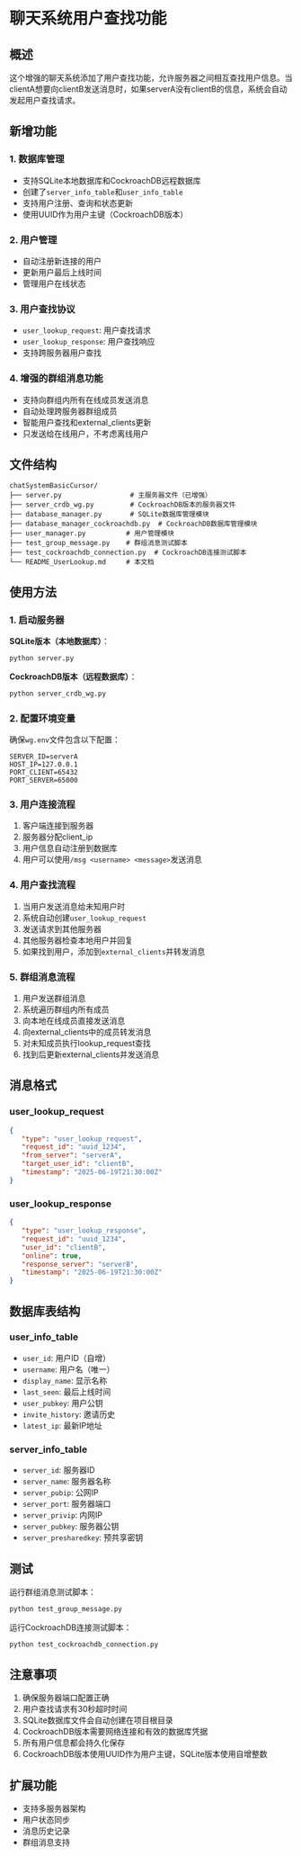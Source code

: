 # 聊天系统用户查找功能

## 概述

这个增强的聊天系统添加了用户查找功能，允许服务器之间相互查找用户信息。当clientA想要向clientB发送消息时，如果serverA没有clientB的信息，系统会自动发起用户查找请求。

## 新增功能

### 1. 数据库管理
- 支持SQLite本地数据库和CockroachDB远程数据库
- 创建了`server_info_table`和`user_info_table`
- 支持用户注册、查询和状态更新
- 使用UUID作为用户主键（CockroachDB版本）

### 2. 用户管理
- 自动注册新连接的用户
- 更新用户最后上线时间
- 管理用户在线状态

### 3. 用户查找协议
- `user_lookup_request`: 用户查找请求
- `user_lookup_response`: 用户查找响应
- 支持跨服务器用户查找

### 4. 增强的群组消息功能
- 支持向群组内所有在线成员发送消息
- 自动处理跨服务器群组成员
- 智能用户查找和external_clients更新
- 只发送给在线用户，不考虑离线用户

## 文件结构

```
chatSystemBasicCursor/
├── server.py                 # 主服务器文件（已增强）
├── server_crdb_wg.py         # CockroachDB版本的服务器文件
├── database_manager.py       # SQLite数据库管理模块
├── database_manager_cockroachdb.py  # CockroachDB数据库管理模块
├── user_manager.py          # 用户管理模块
├── test_group_message.py    # 群组消息测试脚本
├── test_cockroachdb_connection.py  # CockroachDB连接测试脚本
└── README_UserLookup.md     # 本文档
```

## 使用方法

### 1. 启动服务器

**SQLite版本（本地数据库）**：
```bash
python server.py
```

**CockroachDB版本（远程数据库）**：
```bash
python server_crdb_wg.py
```

### 2. 配置环境变量
确保`wg.env`文件包含以下配置：
```
SERVER_ID=serverA
HOST_IP=127.0.0.1
PORT_CLIENT=65432
PORT_SERVER=65000
```

### 3. 用户连接流程
1. 客户端连接到服务器
2. 服务器分配client_ip
3. 用户信息自动注册到数据库
4. 用户可以使用`/msg <username> <message>`发送消息

### 4. 用户查找流程
1. 当用户发送消息给未知用户时
2. 系统自动创建`user_lookup_request`
3. 发送请求到其他服务器
4. 其他服务器检查本地用户并回复
5. 如果找到用户，添加到`external_clients`并转发消息

### 5. 群组消息流程
1. 用户发送群组消息
2. 系统遍历群组内所有成员
3. 向本地在线成员直接发送消息
4. 向external_clients中的成员转发消息
5. 对未知成员执行lookup_request查找
6. 找到后更新external_clients并发送消息

## 消息格式

### user_lookup_request
```json
{
   "type": "user_lookup_request",
   "request_id": "uuid_1234",
   "from_server": "serverA",
   "target_user_id": "clientB",
   "timestamp": "2025-06-19T21:30:00Z"
}
```

### user_lookup_response
```json
{
   "type": "user_lookup_response",
   "request_id": "uuid_1234",
   "user_id": "clientB",
   "online": true,
   "response_server": "serverB",
   "timestamp": "2025-06-19T21:30:00Z"
}
```

## 数据库表结构

### user_info_table
- `user_id`: 用户ID（自增）
- `username`: 用户名（唯一）
- `display_name`: 显示名称
- `last_seen`: 最后上线时间
- `user_pubkey`: 用户公钥
- `invite_history`: 邀请历史
- `latest_ip`: 最新IP地址

### server_info_table
- `server_id`: 服务器ID
- `server_name`: 服务器名称
- `server_pubip`: 公网IP
- `server_port`: 服务器端口
- `server_privip`: 内网IP
- `server_pubkey`: 服务器公钥
- `server_presharedkey`: 预共享密钥

## 测试

运行群组消息测试脚本：
```bash
python test_group_message.py
```

运行CockroachDB连接测试脚本：
```bash
python test_cockroachdb_connection.py
```

## 注意事项

1. 确保服务器端口配置正确
2. 用户查找请求有30秒超时时间
3. SQLite数据库文件会自动创建在项目根目录
4. CockroachDB版本需要网络连接和有效的数据库凭据
5. 所有用户信息都会持久化保存
6. CockroachDB版本使用UUID作为用户主键，SQLite版本使用自增整数

## 扩展功能

- 支持多服务器架构
- 用户状态同步
- 消息历史记录
- 群组消息支持 